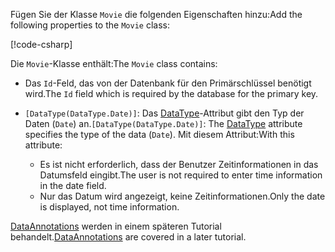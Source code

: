 <span data-ttu-id="db715-101">Fügen Sie der Klasse `Movie` die folgenden Eigenschaften hinzu:</span><span class="sxs-lookup"><span data-stu-id="db715-101">Add the following properties to the `Movie` class:</span></span>

[!code-csharp[](~/tutorials/first-mvc-app/start-mvc/sample/MvcMovie22/Models/Movie.cs?name=snippet1)]

<span data-ttu-id="db715-102">Die `Movie`-Klasse enthält:</span><span class="sxs-lookup"><span data-stu-id="db715-102">The `Movie` class contains:</span></span>

* <span data-ttu-id="db715-103">Das `Id`-Feld, das von der Datenbank für den Primärschlüssel benötigt wird.</span><span class="sxs-lookup"><span data-stu-id="db715-103">The `Id` field which is required by the database for the primary key.</span></span>
* <span data-ttu-id="db715-104">`[DataType(DataType.Date)]`:  Das [DataType](/dotnet/api/microsoft.aspnetcore.mvc.dataannotations.internal.datatypeattributeadapter)-Attribut gibt den Typ der Daten (`Date`) an.</span><span class="sxs-lookup"><span data-stu-id="db715-104">`[DataType(DataType.Date)]`:  The [DataType](/dotnet/api/microsoft.aspnetcore.mvc.dataannotations.internal.datatypeattributeadapter) attribute specifies the type of the data (`Date`).</span></span> <span data-ttu-id="db715-105">Mit diesem Attribut:</span><span class="sxs-lookup"><span data-stu-id="db715-105">With this attribute:</span></span>

  * <span data-ttu-id="db715-106">Es ist nicht erforderlich, dass der Benutzer Zeitinformationen in das Datumsfeld eingibt.</span><span class="sxs-lookup"><span data-stu-id="db715-106">The user is not required to enter time information in the date field.</span></span>
  * <span data-ttu-id="db715-107">Nur das Datum wird angezeigt, keine Zeitinformationen.</span><span class="sxs-lookup"><span data-stu-id="db715-107">Only the date is displayed, not time information.</span></span>

<span data-ttu-id="db715-108">[DataAnnotations](/dotnet/api/system.componentmodel.dataannotations) werden in einem späteren Tutorial behandelt.</span><span class="sxs-lookup"><span data-stu-id="db715-108">[DataAnnotations](/dotnet/api/system.componentmodel.dataannotations) are covered in a later tutorial.</span></span>